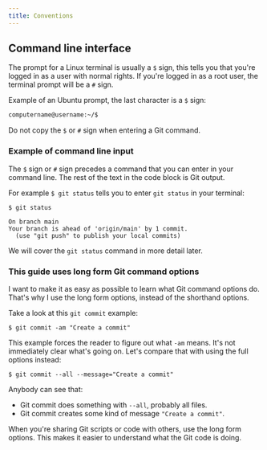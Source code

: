 ```yaml
---
title: Conventions
---
```


## Command line interface

The prompt for a Linux terminal is usually a `$` sign, this tells you that you're logged in as a user with normal rights.
If you're logged in as a root user, the terminal prompt will be a `#` sign.

Example of an Ubuntu prompt, the last character is a `$` sign:

```bash
computername@username:~/$
```

Do not copy the `$` or `#` sign when entering a Git command.

### Example of command line input

The `$` sign or `#` sign precedes a command that you can enter in your command line.
The rest of the text in the code block is Git output.

For example `$ git status` tells you to enter `git status` in your terminal:

```git
$ git status

On branch main
Your branch is ahead of 'origin/main' by 1 commit.
  (use "git push" to publish your local commits)
```

We will cover the `git status` command in more detail later.

### This guide uses long form Git command options

I want to make it as easy as possible to learn what Git command options do.
That's why I use the long form options, instead of the shorthand options.

Take a look at this `git commit` example:

```git
$ git commit -am "Create a commit"
```

This example forces the reader to figure out what `-am` means.
It's not immediately clear what's going on.
Let's compare that with using the full options instead:

```git
$ git commit --all --message="Create a commit"
```

Anybody can see that:

- Git commit does something with `--all`, probably all files.
- Git commit creates some kind of message `"Create a commit"`.

When you're sharing Git scripts or code with others, use the long form options.
This makes it easier to understand what the Git code is doing.
